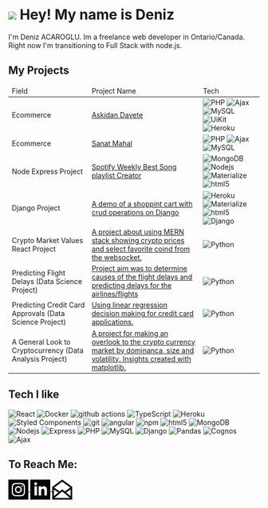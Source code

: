 <h1><img src="https://emojis.slackmojis.com/emojis/images/1531849430/4246/blob-sunglasses.gif?1531849430" width="30"/> Hey! My name is Deniz</h1>


<p>I'm Deniz ACAROGLU. Im a freelance web developer in Ontario/Canada. Right now I'm transitioning to Full Stack with node.js. </p>

<h2>My Projects</h2>
<table>
    <thead>
        <tr>
            <td>Field</td>
            <td>Project Name</td>
            <td>Tech</td>
        </tr>
    </thead>
    <tbody>
        <tr>
            <td>Ecommerce</td>
            <td><a target='_blank' href='https://github.com/dacaroglu/Projects/tree/main/AskidanDavete'>Askidan Davete</a></td>
            <td>
                <img alt="PHP" src="https://img.shields.io/badge/-PHP-5D6AA4?style=flat-square&logo=php&logoColor=white" />
                <img alt="Ajax" src="https://img.shields.io/badge/-Ajax-779796?style=flat-square&logo=Node.js&logoColor=white" />
                <img alt="MySQL" src="https://img.shields.io/badge/-MySQL-417399?style=flat-square&logo=mysql&logoColor=white" />
                <img alt="UiKit" src="https://img.shields.io/badge/-UiKit-2394E8?style=flat-square&logo=Node.js&logoColor=white" />
                <img alt="Heroku" src="https://img.shields.io/badge/-Heroku-430098?style=flat-square&logo=heroku&logoColor=white" />
            </td>
        </tr>
        <tr>
            <td>Ecommerce</td>
            <td><a target='_blank' href='https://github.com/dacaroglu/Projects/tree/main/SanatMahal'>Sanat Mahal</a></td>
            <td>
                <img alt="PHP" src="https://img.shields.io/badge/-PHP-5D6AA4?style=flat-square&logo=php&logoColor=white" />
                <img alt="Ajax" src="https://img.shields.io/badge/-Ajax-779796?style=flat-square&logo=Node.js&logoColor=white" />
                <img alt="MySQL" src="https://img.shields.io/badge/-MySQL-417399?style=flat-square&logo=mysql&logoColor=white" />
            </td>
        </tr>
        <tr>
            <td>Node Express Project</td>
            <td><a href='https://github.com/dacaroglu/Spotify-BestSongsPlayer'>Spotify Weekly Best Song playlist Creator</a></td>
            <td>
              <img alt="MongoDB" src="https://img.shields.io/badge/-MongoDB-13aa52?style=flat-square&logo=mongodb&logoColor=white" />
              <img alt="Nodejs" src="https://img.shields.io/badge/-Nodejs-43853d?style=flat-square&logo=Node.js&logoColor=white" />
              <img alt="Materialize" src="https://img.shields.io/badge/-Material-43853d?style=flat-square&logo=css&logoColor=white" />
            <img alt="html5" src="https://img.shields.io/badge/-HTML5-E34F26?style=flat-square&logo=html5&logoColor=white" />
            </td>
        </tr>
        <tr>
            <td>Django Project</td>
            <td><a href='https://github.com/dacaroglu/DjangoShopCart'>A demo of a shoppint cart with crud operations on Django</a></td>
            <td>
              <img alt="Heroku" src="https://img.shields.io/badge/-Heroku-430098?style=flat-square&logo=heroku&logoColor=white" />
              <img alt="Materialize" src="https://img.shields.io/badge/-Material-43853d?style=flat-square&logo=css&logoColor=white" />
            <img alt="html5" src="https://img.shields.io/badge/-HTML5-E34F26?style=flat-square&logo=html5&logoColor=white" />
            <img alt="Django" src="https://img.shields.io/badge/-Django-54655E?style=flat-square&logo=Django&logoColor=white" />
            </td>
        </tr>
        <tr>
            <td>Crypto Market Values React Project</td>
            <td><a href='https://github.com/dacaroglu/crypto-news'>A project about using MERN stack showing crypto prices and select favorite coind from the websocket.</a></td>
            <td>
            <img alt="Python" src="https://img.shields.io/badge/-Python-430098?style=flat-square&logo=python&logoColor=white" />
            </td>
        </tr>
        <tr>
            <td>Predicting Flight Delays (Data Science Project)</td>
            <td><a href='https://github.com/dacaroglu/Flight-Delays'>Project aim was to determine causes of the flight delays and predicting delays for the airlines/flights</a></td>
            <td>
            <img alt="Python" src="https://img.shields.io/badge/-Python-430098?style=flat-square&logo=python&logoColor=white" />
            </td>
        </tr>
        <tr>
            <td>Predicting Credit Card Approvals (Data Science Project)</td>
            <td><a href='https://github.com/dacaroglu/creditCardApproval'>Using linear regression decision making for credit card applications. </a></td>
            <td>
            <img alt="Python" src="https://img.shields.io/badge/-Python-430098?style=flat-square&logo=python&logoColor=white" />
            </td>
        </tr>
        <tr>
            <td>A General Look to Cryptocurrency (Data Analysis Project)</td>
            <td><a href='https://github.com/dacaroglu/CryptocurrencyMarketAnalysis'>A project for making an overlook to the crypto currency market by dominanca, size and volatility. Insights created with matplotlib.</a></td>
            <td>
            <img alt="Python" src="https://img.shields.io/badge/-Python-430098?style=flat-square&logo=python&logoColor=white" />
            </td>
        </tr>
    </tbody>

</table>
<h2>Tech I like</h2>
<p>
  <img alt="React" src="https://img.shields.io/badge/-React-45b8d8?style=flat-square&logo=react&logoColor=white" />
  <img alt="Docker" src="https://img.shields.io/badge/-Docker-46a2f1?style=flat-square&logo=docker&logoColor=white" />
  <img alt="github actions" src="https://img.shields.io/badge/-Github_Actions-2088FF?style=flat-square&logo=github-actions&logoColor=white" />
  <img alt="TypeScript" src="https://img.shields.io/badge/-TypeScript-007ACC?style=flat-square&logo=typescript&logoColor=white" />
  <img alt="Heroku" src="https://img.shields.io/badge/-Heroku-430098?style=flat-square&logo=heroku&logoColor=white" />
  <img alt="Styled Components" src="https://img.shields.io/badge/-Styled_Components-db7092?style=flat-square&logo=styled-components&logoColor=white" />
  <img alt="git" src="https://img.shields.io/badge/-Git-F05032?style=flat-square&logo=git&logoColor=white" />
  <img alt="angular" src="https://img.shields.io/badge/-Angular-DD0031?style=flat-square&logo=angular&logoColor=white" />
  <img alt="npm" src="https://img.shields.io/badge/-NPM-CB3837?style=flat-square&logo=npm&logoColor=white" />
  <img alt="html5" src="https://img.shields.io/badge/-HTML5-E34F26?style=flat-square&logo=html5&logoColor=white" />
  <img alt="MongoDB" src="https://img.shields.io/badge/-MongoDB-13aa52?style=flat-square&logo=mongodb&logoColor=white" />
  <img alt="Nodejs" src="https://img.shields.io/badge/-Nodejs-43853d?style=flat-square&logo=Node.js&logoColor=white" />
  <img alt="Express" src="https://img.shields.io/badge/-Express-ffbf00?style=flat-square&logo=express&logoColor=white" />
  <img alt="PHP" src="https://img.shields.io/badge/-PHP-5D6AA4?style=flat-square&logo=php&logoColor=white" />
  <img alt="MySQL" src="https://img.shields.io/badge/-MySQL-417399?style=flat-square&logo=mysql&logoColor=white" />
  <img alt="Django" src="https://img.shields.io/badge/-Django-54655E?style=flat-square&logo=Django&logoColor=white" />
  <img alt="Pandas" src="https://img.shields.io/badge/-Pandas-120750?style=flat-square&logo=pandas&logoColor=white" />
  <img alt="Cognos" src="https://img.shields.io/badge/-Cognos-202124?style=flat-square&logo=ibm&logoColor=white" />
  <img alt="Ajax" src="https://img.shields.io/badge/-Ajax-779796?style=flat-square&logo=javascript&logoColor=white" />
</p>
<h2>To Reach Me:</h2>
<div>
<a href='https://www.instagram.com/syhith/' target='_blank'>
    <img src="assets/socials/instagram.svg" height="40em" align="center" alt="Follow Deniz on Instagram" title="Follow Deniz on Instagram"/>
</a>


<a href='https://www.linkedin.com/in/dacaroglu/' target='_blank'>
    <img src="assets/socials/linkedin.svg" height="40em" align="center" alt="Connect Deniz on Linkedin" title="Connect Deniz on Linkedin"/>
</a>


<a href='mailto:info@dacaroglu.ca' target='blank'>
    <img src="assets/socials/mail.svg" height="40em" align="center" alt="Email Me" title="Email Me"/>
</a>
</div>